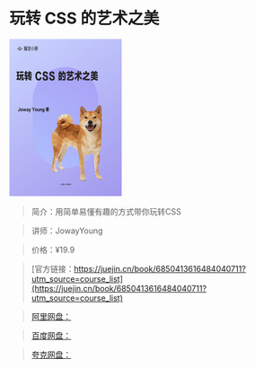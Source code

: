 # 玩转 CSS 的艺术之美

![img](../../assets/22cb14cfcc6047419eb4e1bfea62a57d~tplv-k3u1fbpfcp-no-mark_280_280_200_280.png)

> 简介：用简单易懂有趣的方式带你玩转CSS

> 讲师：JowayYoung

> 价格：¥19.9

> [官方链接：https://juejin.cn/book/6850413616484040711?utm_source=course_list](https://juejin.cn/book/6850413616484040711?utm_source=course_list)

> [阿里网盘：]()

> [百度网盘：]()

> [夸克网盘：]()
